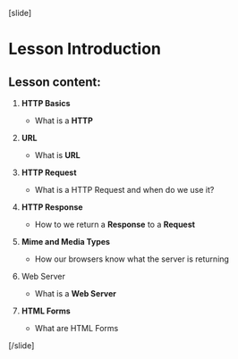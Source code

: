 [slide]

# Lesson Introduction

## Lesson content:

1. **HTTP Basics**
    - What is a **HTTP**

2. **URL**
    - What is **URL**


3. **HTTP Request**
    - What is a HTTP Request and when do we use it? 

4. **HTTP Response**
    - How to we return a **Response** to a **Request**

5. **Mime and Media Types**
    - How our browsers know what the server is returning

6. Web Server
    - What is a **Web Server**

7. **HTML Forms**
    - What are HTML Forms
    
[/slide]